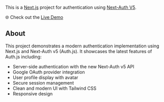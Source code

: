 This is a [Next.js](https://nextjs.org) project for authentication using [Next-Auth V5](https://next-auth.js.org).

🌐 Check out the [Live Demo](https://next-auth-prototype.vercel.app/)

## About

This project demonstrates a modern authentication implementation using Next.js and Next-Auth v5 (Auth.js). It showcases the latest features of Auth.js including:

- Server-side authentication with the new Next-Auth v5 API
- Google OAuth provider integration
- User profile display with avatar
- Secure session management
- Clean and modern UI with Tailwind CSS
- Responsive design

